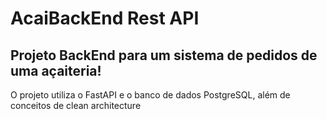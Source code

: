 # AcaiBackEnd Rest API

## Projeto BackEnd para um sistema de pedidos de uma açaiteria!

O projeto utiliza o FastAPI e o banco de dados PostgreSQL, além de conceitos de clean architecture
